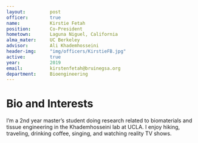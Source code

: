 ```yaml
---
layout:     	post
officer: 		true
name:      		Kirstie Fetah
position: 		Co-President
hometown:		Laguna Niguel, California
alma_mater: 	UC Berkeley
advisor: 		Ali Khademhosseini
header-img: 	"img/officers/KirstieFB.jpg"
active: 		true
year:  			2019
email: 			kirstenfetah@bruinegsa.org
department: 	Bioengineering
---
```


# Bio and Interests
I’m a 2nd year master’s student doing research related to biomaterials and tissue engineering in the Khademhosseini lab at UCLA. 
I enjoy hiking, traveling, drinking coffee, singing, and watching reality TV shows.
 